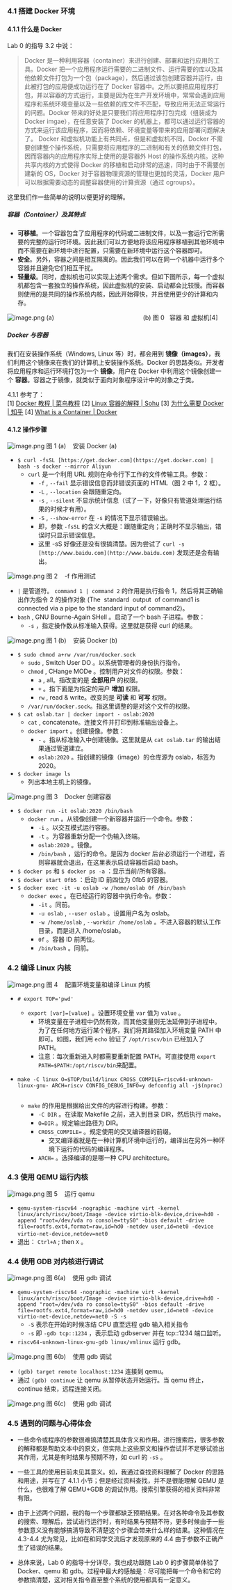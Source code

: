
### 4.1 搭建 Docker 环境

#### 4.1.1 什么是 Docker
Lab 0 的指导 3.2 中说：
> Docker 是一种利用容器（container）来进行创建、部署和运行应用的工具。Docker 把一个应用程序运行需要的二进制文件、运行需要的库以及其他依赖文件打包为一个包（package），然后通过该包创建容器并运行，由此被打包的应用便成功运行在了 Docker 容器中。之所以要把应用程序打包，并以容器的方式运行，主要是因为在生产开发环境中，常常会遇到应用程序和系统环境变量以及一些依赖的库文件不匹配，导致应用无法正常运行的问题。Docker 带来的好处是只要我们将应用程序打包完成（组装成为 Docker imgae），在任意安装了 Docker 的机器上，都可以通过运行容器的方式来运行该应用程序，因而将依赖、环境变量等带来的应用部署问题解决了。
> Docker 和虚拟机功能上有共同点，但是和虚拟机不同，Docker 不需要创建整个操作系统，只需要将应用程序的二进制和有关的依赖文件打包，因而容器内的应用程序实际上使用的是容器外 Host 的操作系统内核。这种共享内核的方式使得 Docker 的移植和启动非常的迅速，同时由于不需要创建新的 OS，Docker 对于容器物理资源的管理也更加的灵活，Docker 用户可以根据需要动态的调整容器使用的计算资源（通过 cgroups）。

这里我们作一些简单的说明以便更好的理解。


##### 容器（Container）及其特点

   - **可移植**。一个容器包含了应用程序的代码或二进制文件，以及一套运行它所需要的完整的运行时环境。因此我们可以方便地将该应用程序移植到其他环境中而不需要在新环境中进行配置，只需要在新环境中运行这个容器即可。
   - **安全**。另外，容器之间是相互隔离的。因此我们可以在同一个机器中运行多个容器并且避免它们相互干扰。
   - **轻量级**。同时，虚拟机也可以实现上述两个需求。但如下图所示，每一个虚拟机都包含一套独立的操作系统，因此虚拟机的安装、启动都会比较慢。而容器则使用的是共同的操作系统内核，因此开始得快，并且使用更少的计算和内存。    

![image.png](./assets/1602140515353-7888b114-f5e0-40c4-b6aa-422443c48d3a.png)
(a)                                                                  (b)
图 0   容器 和 虚拟机[4]

##### Docker 与容器
我们在安装操作系统（Windows, Linux 等）时，都会用到 **镜像（images）**，我们利用这个镜像来在我们的计算机上安装操作系统。Docker 的思路类似。开发者将应用程序和运行环境打包为一个 **镜像**，用户在 Docker 中利用这个镜像创建一个 **容器**。容器之于镜像，就类似于面向对象程序设计中的对象之于类。

4.1.1 参考了：<br />[1] [Docker 教程 | 菜鸟教程](https://www.runoob.com/docker/docker-tutorial.html)
[2] [Linux 容器的解释 | Sohu](https://www.sohu.com/a/202921030_610730)
[3] [为什么需要 Docker | 知乎](https://zhuanlan.zhihu.com/p/54512286)
[4] [What is a Container | Docker](https://www.docker.com/resources/what-container#/virtual_machines)


#### 4.1.2 操作步骤
![image.png](./assets/1601428365520-8da6e30f-ae79-4780-b62c-f5335f1d77f6.png)
图 1 (a)    安装 Docker (a)

- `$ curl -fsSL [https://get.docker.com](https://get.docker.com) | bash -s docker --mirror Aliyun`
   - `curl` 是一个利用 URL 规则在命令行下工作的文件传输工具。参数：
      - `-f` , `--fail` 显示错误信息而非错误页面的 HTML（图 2 中 1，2 框）。
      - `-L` , `--location` 会跟随重定向。
      - `-s` , `--silent` 不显示统计信息（试了一下，好像只有管道处理运行结果的时候才有用）。
      - `-S` , `--show-error` 在 `-s` 的情况下显示错误输出。
      - 即，参数 `-fsSL` 的含义大概是：跟随重定向；正确时不显示输出，错误时只显示错误信息。
      - 这里 -sS 好像还是没有很搞清楚。因为尝试了 `curl -s [http://www.baidu.com](http://www.baidu.com)` 发现还是会有输出。

![image.png](./assets/1601611392413-2c4041df-ff62-43cd-9893-5fbc8978fd63.png)
图 2    -f 作用测试

   - `|` 是管道符。 `command 1 | command 2` 的作用是执行指令 1，然后将其正确输出作为指令 2 的操作对象 (The  standard  output  of command1 is connected via a pipe to the standard input of command2)。
   - `bash` , GNU Bourne-Again SHell 。启动了一个 bash 子进程。参数：
      - `-s` ，指定操作数从标准输入获得。这里就是获得 curl 的结果。

![image.png](./assets/1601428886206-7de2c2cf-a1ec-4bae-8b64-27563c701203.png)
图 1 (b)    安装 Docker (b)

- `$ sudo chmod a+rw /var/run/docker.sock`
   - `sudo` , Switch User DO 。以系统管理者的身份执行指令。
   - `chmod` , CHange MODe 。控制用户对文件的权限。参数：
      - `a` , all。指改变的是 **全部用户** 的权限。
      - `+` 。指下面是为指定的用户 **增加** 权限。
      - `rw` , read & write。改变的是 **可读** 和 **可写** 权限。
   - `/var/run/docker.sock`。指这里调整的是对这个文件的权限。
- `$ cat oslab.tar | docker import - oslab:2020`
   - `cat` , concatenate。连接文件并打印到标准输出设备上。
   - `docker import` 。创建镜像。参数：
      - `-` 。指从标准输入中创建镜像。这里就是从 `cat oslab.tar` 的输出结果通过管道建立。
      - `oslab:2020` 。指创建的镜像（image）的仓库源为 oslab，标签为 2020。
- `$ docker image ls`
   - 列出本地主机上的镜像。

![image.png](./assets/1601627831807-6cc1bbb0-871c-4a59-81ad-c7f92eafe6a6.png)
图 3    Docker 创建容器

- `$ docker run -it oslab:2020 /bin/bash`
   - `docker run` 。从镜像创建一个新容器并运行一个命令。参数：
      - `-i` 。以交互模式运行容器。
      - `-t` 。为容器重新分配一个伪输入终端。
      - `oslab:2020` 。镜像。
      - `/bin/bash` ，运行的命令。是因为 docker 后台必须运行一个进程，否则容器就会退出，在这里表示启动容器后启动 bash。
- `$ docker ps` 和 `$ docker ps -a` ：显示当前/所有容器。
- `$ docker start 0fb5` ：启动 ID 前四位为 0fb5 的容器。
- `$ docker exec -it -u oslab -w /home/oslab 0f /bin/bash`
   - `docker exec` 。在已经运行的容器中执行命令。参数：
      - `-it` 。同前。
      - `-u oslab` , `--user oslab` 。设置用户名为 oslab。
      - `-w /home/oslab` , `--workdir /home/oslab` 。不进入容器的默认工作目录，而是进入 /home/oslab。
      - `0f` 。容器 ID 前两位。
      - `/bin/bash` 。同前。


### 4.2 编译 Linux 内核
![image.png](./assets/1601650380023-2323cff7-ba8d-4dc4-9c29-f409fcedba99.png)
图 4    配置环境变量和编译 Linux 内核

- `# export TOP='pwd'` 
   - `export [var]=[value]` 。设置环境变量 `var` 值为 `value` 。
      - 环境变量在子进程中仍然有效，而其他变量则无法延伸到子进程中。为了在任何地方运行某个程序，我们将其路径加入环境变量 PATH 中即可。如图，我们用 `echo` 验证了 `/opt/riscv/bin` 已经加入了 PATH。
      - 注意：每次重新进入时都需要重新配置 PATH。可直接使用 `export PATH=$PATH:/opt/riscv/bin`来配置。

- `make -C linux O=$TOP/build/linux CROSS_COMPILE=riscv64-unknown-linux-gnu- ARCH=riscv CONFIG_DEBUG_INFO=y defconfig all -j$(nproc)  `
   - `make` 的作用是根据给出文件的内容进行构建。参数：
      - `-C DIR` 。在读取 Makefile 之前，进入到目录 DIR，然后执行 make。
      - `O=DIR` 。规定输出路径为 DIR。
      - `CROSS_COMPILE=` 。规定使用的交叉编译器的前缀。
         - 交叉编译器就是在一种计算机环境中运行的，编译出在另外一种环境下运行的代码的编译程序。
      - `ARCH=` 。选择编译的是哪一种 CPU architecture。


### 4.3 使用 QEMU 运行内核
![image.png](./assets/1601644753479-14d3d1bb-4a73-4141-8908-1cbe6f737071.png)
图 5    运行 qemu

- `qemu-system-riscv64 -nographic -machine virt -kernel linux/arch/riscv/boot/Image -device virtio-blk-device,drive=hd0 -append "root=/dev/vda ro console=ttyS0" -bios default -drive file=rootfs.ext4,format=raw,id=hd0 -netdev user,id=net0 -device virtio-net-device,netdev=net0` 
- 退出： `Ctrl+A` ; then `X` 。


### 4.4 使用 GDB 对内核进行调试
![image.png](./assets/1602230600804-7035c12e-ccfd-4fb9-b480-cbcb24cc6408.png)
图 6(a)    使用 gdb 调试

- `qemu-system-riscv64 -nographic -machine virt -kernel linux/arch/riscv/boot/Image -device virtio-blk-device,drive=hd0 -append "root=/dev/vda ro console=ttyS0" -bios default -drive file=rootfs.ext4,format=raw,id=hd0 -netdev user,id=net0 -device virtio-net-device,netdev=net0 -S -s`
   - `-S` 表示在开始的时候冻结 CPU 直至远程 gdb 输入相关指令
   - `-s` 即 `-gdb tcp::1234` ，表示启动 gdbserver 并在 tcp::1234 端口监听。
- `riscv64-unknown-linux-gnu-gdb linux/vmlinux` 运行 gdb。

![image.png](./assets/1602231055244-64bca6a3-0fe6-40e2-aa8a-6013b38b4a9d.png)
图 6(b)    使用 gdb 调试

- `(gdb) target remote localhost:1234` 连接到 qemu。
- 通过 `(gdb) continue` 让 qemu 从暂停状态开始运行。当 qemu 终止，continue 结束，远程连接关闭。

![image.png](./assets/1602240648865-75c0c34f-0a4e-4c1a-b9cc-78a75ec9afab.png)
图 6(c)    使用 gdb 调试


### 4.5 遇到的问题与心得体会

- 一些命令或程序的参数很难搞清楚其具体含义和作用。进行搜索后，很多参数的解释都是帮助文本中的原文，但实际上这些原文和操作尝试并不足够试验出其作用，尤其是有时结果与预期不符，如 curl 的 `-sS` 。
- 一些工具的使用目前未见其意义。如，我通过查找资料理解了 Docker 的思路和用途，并写在了 4.1.1 小节；但是经过资料查找，并不是很能理解 QEMU 是什么，也很难了解 QEMU+GDB 的调试作用。搜索引擎获得的相关资料非常有限。
- 由于上述两个问题，我的每一个步骤都缺乏预期结果。在对各种命令及其参数的搜索、理解后，尝试进行运行时，有时结果与预期不符，更多时候由于一些参数意义没有能够搞清导致不清楚这个步骤会带来什么样的结果。这种情况在 4.3-4.4 尤为常见，比如在和同学交流后才发现原来的 4.4 由于参数不正确产生了错误的结果。

- 总体来说，Lab 0 的指导十分详尽，我也成功跟随 Lab 0 的步骤简单体验了 Docker、qemu 和 gdb。过程中最大的感触是：尽可能把每一个命令和它的参数搞清楚，这对相关指令直至整个系统的使用都具有一定意义。
